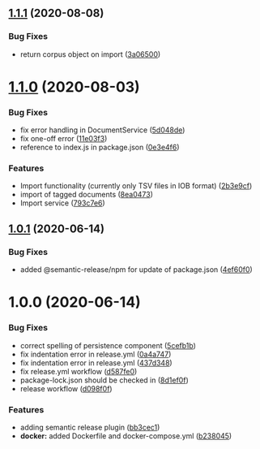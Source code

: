 ## [1.1.1](https://github.com/fhswf/tagflip-backend/compare/v1.1.0...v1.1.1) (2020-08-08)


### Bug Fixes

* return corpus object on import ([3a06500](https://github.com/fhswf/tagflip-backend/commit/3a06500a76078e23ffcf2691a0bf23d5b7bfa570))

# [1.1.0](https://github.com/fhswf/tagflip-backend/compare/v1.0.1...v1.1.0) (2020-08-03)


### Bug Fixes

* fix error handling in DocumentService ([5d048de](https://github.com/fhswf/tagflip-backend/commit/5d048de8b4459b610b837d267a05c79611a6e0e9))
* fix one-off error ([11e03f3](https://github.com/fhswf/tagflip-backend/commit/11e03f32756ac00d82a76e1566509dbe0121dd85))
* reference to index.js in package.json ([0e3e4f6](https://github.com/fhswf/tagflip-backend/commit/0e3e4f6a740a080458426da7db25f3013a3ba587))


### Features

* Import functionality (currently only TSV files in IOB format) ([2b3e9cf](https://github.com/fhswf/tagflip-backend/commit/2b3e9cf687dec23910506c0885f318afb668617b))
* import of tagged documents ([8ea0473](https://github.com/fhswf/tagflip-backend/commit/8ea0473c547d7da0251a772d1a640ec6e7a7587d))
* Import service ([793c7e6](https://github.com/fhswf/tagflip-backend/commit/793c7e66c154a2dab878931237faa3db3cf52253))

## [1.0.1](https://github.com/fhswf/tagflip-backend/compare/v1.0.0...v1.0.1) (2020-06-14)


### Bug Fixes

* added @semantic-release/npm for update of package.json ([4ef60f0](https://github.com/fhswf/tagflip-backend/commit/4ef60f0e6b62728bc25086433122165c42bdde02))

# 1.0.0 (2020-06-14)


### Bug Fixes

* correct spelling of persistence component ([5cefb1b](https://github.com/fhswf/tagflip-backend/commit/5cefb1b3b3713694d8f4fe679f8b31e375960436))
* fix indentation error in release.yml ([0a4a747](https://github.com/fhswf/tagflip-backend/commit/0a4a7473e4dd4d0aa07890d816e2095112daa66f))
* fix indentation error in release.yml ([437d348](https://github.com/fhswf/tagflip-backend/commit/437d34843af77d64ff701d60e7a7c3ddec5704ba))
* fix release.yml workflow ([d587fe0](https://github.com/fhswf/tagflip-backend/commit/d587fe081b4290bc3dde6849ffa146272978e35a))
* package-lock.json should be checked in ([8d1ef0f](https://github.com/fhswf/tagflip-backend/commit/8d1ef0f071c2927de930c2e0062fa58c7c73cb01))
* release workflow ([d098f0f](https://github.com/fhswf/tagflip-backend/commit/d098f0f3d3eb444845486162842a8d8d1beb594c))


### Features

* adding semantic release plugin ([bb3cec1](https://github.com/fhswf/tagflip-backend/commit/bb3cec16b21e057e63dba42aa26d1325695c0638))
* **docker:** added Dockerfile and docker-compose.yml ([b238045](https://github.com/fhswf/tagflip-backend/commit/b2380452de647ea9b11d7dc65c4986b9060782a4))
